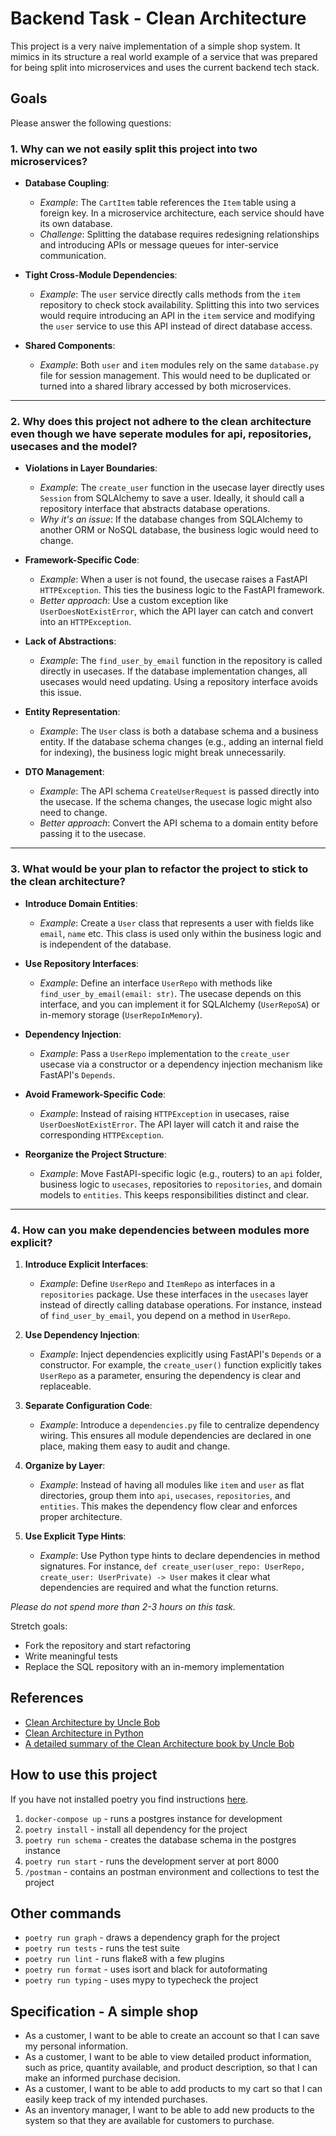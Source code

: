# Backend Task - Clean Architecture

This project is a very naive implementation of a simple shop system. It mimics in its structure a real world example of a service that was prepared for being split into microservices and uses the current backend tech stack.

## Goals

Please answer the following questions:

### 1. Why can we not easily split this project into two microservices?

- **Database Coupling**:
  - *Example*: The `CartItem` table references the `Item` table using a foreign key. In a microservice architecture, each service should have its own database. 
  - *Challenge*: Splitting the database requires redesigning relationships and introducing APIs or message queues for inter-service communication.

- **Tight Cross-Module Dependencies**:
  - *Example*: The `user` service directly calls methods from the `item` repository to check stock availability. Splitting this into two services would require introducing an API in the `item` service and modifying the `user` service to use this API instead of direct database access.

- **Shared Components**:
  - *Example*: Both `user` and `item` modules rely on the same `database.py` file for session management. This would need to be duplicated or turned into a shared library accessed by both microservices.

---

### 2. Why does this project not adhere to the clean architecture even though we have seperate modules for api, repositories, usecases and the model?

- **Violations in Layer Boundaries**:
  - *Example*: The `create_user` function in the usecase layer directly uses `Session` from SQLAlchemy to save a user. Ideally, it should call a repository interface that abstracts database operations.
  - *Why it's an issue*: If the database changes from SQLAlchemy to another ORM or NoSQL database, the business logic would need to change.

- **Framework-Specific Code**:
  - *Example*: When a user is not found, the usecase raises a FastAPI `HTTPException`. This ties the business logic to the FastAPI framework.
  - *Better approach*: Use a custom exception like `UserDoesNotExistError`, which the API layer can catch and convert into an `HTTPException`.

- **Lack of Abstractions**:
  - *Example*: The `find_user_by_email` function in the repository is called directly in usecases. If the database implementation changes, all usecases would need updating. Using a repository interface avoids this issue.

- **Entity Representation**:
  - *Example*: The `User` class is both a database schema and a business entity. If the database schema changes (e.g., adding an internal field for indexing), the business logic might break unnecessarily.

- **DTO Management**:
  - *Example*: The API schema `CreateUserRequest` is passed directly into the usecase. If the schema changes, the usecase logic might also need to change.
  - *Better approach*: Convert the API schema to a domain entity before passing it to the usecase.

---

### 3. What would be your plan to refactor the project to stick to the clean architecture?

- **Introduce Domain Entities**:
  - *Example*: Create a `User` class that represents a user with fields like `email`, `name` etc. This class is used only within the business logic and is independent of the database.

- **Use Repository Interfaces**:
  - *Example*: Define an interface `UserRepo` with methods like `find_user_by_email(email: str)`. The usecase depends on this interface, and you can implement it for SQLAlchemy (`UserRepoSA`) or in-memory storage (`UserRepoInMemory`).

- **Dependency Injection**:
  - *Example*: Pass a `UserRepo` implementation to the `create_user` usecase via a constructor or a dependency injection mechanism like FastAPI's `Depends`.

- **Avoid Framework-Specific Code**:
  - *Example*: Instead of raising `HTTPException` in usecases, raise `UserDoesNotExistError`. The API layer will catch it and raise the corresponding `HTTPException`.

- **Reorganize the Project Structure**:
  - *Example*: Move FastAPI-specific logic (e.g., routers) to an `api` folder, business logic to `usecases`, repositories to `repositories`, and domain models to `entities`. This keeps responsibilities distinct and clear.

---

### 4. How can you make dependencies between modules more explicit?

1. **Introduce Explicit Interfaces**:
   - *Example*: Define `UserRepo` and `ItemRepo` as interfaces in a `repositories` package. Use these interfaces in the `usecases` layer instead of directly calling database operations. For instance, instead of `find_user_by_email`, you depend on a method in `UserRepo`.

2. **Use Dependency Injection**:
   - *Example*: Inject dependencies explicitly using FastAPI's `Depends` or a constructor. For example, the `create_user()` function explicitly takes `UserRepo` as a parameter, ensuring the dependency is clear and replaceable.

3. **Separate Configuration Code**:
   - *Example*: Introduce a `dependencies.py` file to centralize dependency wiring. This ensures all module dependencies are declared in one place, making them easy to audit and change.

4. **Organize by Layer**:
   - *Example*: Instead of having all modules like `item` and `user` as flat directories, group them into `api`, `usecases`, `repositories`, and `entities`. This makes the dependency flow clear and enforces proper architecture.

5. **Use Explicit Type Hints**:
   - *Example*: Use Python type hints to declare dependencies in method signatures. For instance, `def create_user(user_repo: UserRepo, create_user: UserPrivate) -> User` makes it clear what dependencies are required and what the function returns.


*Please do not spend more than 2-3 hours on this task.*

Stretch goals:
* Fork the repository and start refactoring
* Write meaningful tests
* Replace the SQL repository with an in-memory implementation

## References
* [Clean Architecture by Uncle Bob](https://blog.cleancoder.com/uncle-bob/2012/08/13/the-clean-architecture.html)
* [Clean Architecture in Python](https://www.youtube.com/watch?v=C7MRkqP5NRI)
* [A detailed summary of the Clean Architecture book by Uncle Bob](https://github.com/serodriguez68/clean-architecture)

## How to use this project

If you have not installed poetry you find instructions [here](https://python-poetry.org/).

1. `docker-compose up` - runs a postgres instance for development
2. `poetry install` - install all dependency for the project
3. `poetry run schema` - creates the database schema in the postgres instance
4. `poetry run start` - runs the development server at port 8000
5. `/postman` - contains an postman environment and collections to test the project

## Other commands

* `poetry run graph` - draws a dependency graph for the project
* `poetry run tests` - runs the test suite
* `poetry run lint` - runs flake8 with a few plugins
* `poetry run format` - uses isort and black for autoformating
* `poetry run typing` - uses mypy to typecheck the project

## Specification - A simple shop

* As a customer, I want to be able to create an account so that I can save my personal information.
* As a customer, I want to be able to view detailed product information, such as price, quantity available, and product description, so that I can make an informed purchase decision.
* As a customer, I want to be able to add products to my cart so that I can easily keep track of my intended purchases.
* As an inventory manager, I want to be able to add new products to the system so that they are available for customers to purchase.